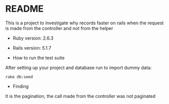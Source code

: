 # README

This is a project to investigate why records faster on rails when the request is made from the controller and not from the helper

* Ruby version: 2.6.3
* Rails version: 5.1.7


* How to run the test suite

After setting up your project and database run to import dummy data:

`rake db:seed`


* Finding

It is the pagination, the call made from the controller was not paginated

